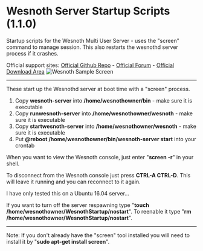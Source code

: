 # Wesnoth Server Startup Scripts (1.1.0)
Startup scripts for the Wesnoth Multi User Server - uses the "screen" command to manage session. This also restarts the wesnothd server process if it crashes.

Official support sites: [Official Github Repo](https://github.com/fstltna/WesnothStartup) - [Official Forum](https://wesnoth.gameplayer.club/index.php/forum/wesnoth-server-tools)  - [Official Download Area](https://wesnoth.gameplayer.club/index.php/downloads/category/5-wesnoth-server-tools)
![Wesnoth Sample Screen](https://wesnoth.gameplayer.club/The_Battle_for_Wesnoth.jpg)

---

These start up the Wesnothd server at boot time with a "screen" process.

1. Copy **wesnoth-server** into **/home/wesnothowner/bin** - make sure it is executable
2. Copy **runwesnoth-server** into **/home/wesnothowner/wesnoth** - make sure it is executable
3. Copy **startwesnoth-server** into **/home/wesnothowner/wesnoth** - make sure it is executable
4. Put **@reboot /home/wesnothowner/bin/wesnoth-server start** into your crontab


When you want to view the Wesnoth console, just enter "**screen -r**" in your shell.

To disconnect from the Wesnoth console just press **CTRL-A CTRL-D**. This will leave it running and you can reconnect to it again.

I have only tested this on a Ubuntu 16.04 server...

If you want to turn off the server respawning type "**touch /home/wesnothowner/WesnothStartup/nostart**". To reenable it type "**rm /home/wesnothowner/WesnothStartup/nostart**".

---
Note: If you don't already have the "screen" tool installed you will need to install it by "**sudo apt-get install screen**".
